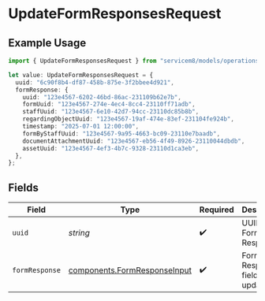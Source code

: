 # UpdateFormResponsesRequest

## Example Usage

```typescript
import { UpdateFormResponsesRequest } from "servicem8/models/operations";

let value: UpdateFormResponsesRequest = {
  uuid: "6c90f8b4-df87-458b-875e-3f2bbee4d921",
  formResponse: {
    uuid: "123e4567-6202-46bd-86ac-231109b62e7b",
    formUuid: "123e4567-274e-4ec4-8cc4-23110ff71adb",
    staffUuid: "123e4567-6e10-42d7-94cc-23110dc85b8b",
    regardingObjectUuid: "123e4567-19af-474e-83ef-231104fe924b",
    timestamp: "2025-07-01 12:00:00",
    formByStaffUuid: "123e4567-9a95-4663-bc09-23110e7baadb",
    documentAttachmentUuid: "123e4567-eb56-4f49-8926-23110044dbdb",
    assetUuid: "123e4567-4ef3-4b7c-9328-23110d1ca3eb",
  },
};
```

## Fields

| Field                                                                        | Type                                                                         | Required                                                                     | Description                                                                  |
| ---------------------------------------------------------------------------- | ---------------------------------------------------------------------------- | ---------------------------------------------------------------------------- | ---------------------------------------------------------------------------- |
| `uuid`                                                                       | *string*                                                                     | :heavy_check_mark:                                                           | UUID of the Form Response                                                    |
| `formResponse`                                                               | [components.FormResponseInput](../../models/components/formresponseinput.md) | :heavy_check_mark:                                                           | Form Response fields to update                                               |